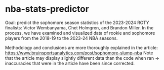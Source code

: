# nba-stats-predictor
Goal: predict the sophomore season statistics of the 2023-2024 ROTY finalists: Victor Wembanyama, Chet Holmgren, and Brandon Miller. In the process, we have examined and visualized data of rookie and sophomore players from the 2018-19 to the 2023-24 NBA seasons.

Methodology and conclusions are more thoroughly explained in the article: https://www.bruinsportsanalytics.com/post/sophomore-slump-nba
Note that the article may display slightly different data than the code when ran -> inaccuracies that were in the article have been since corrected.
